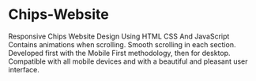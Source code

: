 # Chips-Website
Responsive Chips Website Design Using HTML CSS And JavaScript Contains animations when scrolling. Smooth scrolling in each section. Developed first with the Mobile First methodology, then for desktop. Compatible with all mobile devices and with a beautiful and pleasant user interface.
